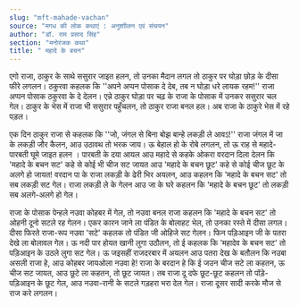 ```yaml
---
slug: "mft-mahade-vachan"
source: "मगध की लोक कथाएं : अनुशाीलन एवं संचयन"
author: "डॉ. राम प्रसाद सिंह"
section: "मनोरंजक कथा"
title: " महादे के बचन"
---
```

एगो राजा, ठाकुर के साथे ससुरार जाइत हलन, तो उनका मैदान लगल तो ठाकुर पर घोड़ा छोड़ के दीसा फीरे लगलन। ठकुरवा कहलक कि ''अपने अप्पन पोसाक दे देब, तब न घोड़ा धरे लायक रहम!'' राजा अप्पन पोसाक ठकुरवा के दे देलन। एन्ने ठाकुर घोड़ा पर चढ़ के राजा के पोसाक में उनकर ससुरार चल गेल। ठाकुर के भेस में राजा भी ससुरार पहुँचलन, तो ठाकुर राजा बनल हल। अब राजा के ठाकुरे भेस में रहे पड़ल। 

एक दिन ठाकुर राजा से कहलक कि ''जो, जंगल से बिना बोझ बान्हे लकड़ी ले आवऽ!'' राजा जंगल में जा के लकड़ी जौर कैलन, आउ उठावथ तो भरक जाय। ऊ बेहाल हो के रोबे लगलन, तो ऊ राह से महादे-पारबती घूमे जाइत हलन । पारबती के दया आयल आउ महादे से कहके ओकरा वरदान दिला देलन कि 'महादे के बचन सट' कहे से कोई भी चीज सट जायत आउ 'महादे के बचन छूट' कहे से कोई चीज छूट के अलगे हो जायत! वरदान पा के राजा लकड़ी के ढेरी भिर अयलन, आउ कहलन कि 'महादे के बचन सट' तो सब लकड़ी सट गेल। राजा लकड़ी ले के गेलन आउ जा के घरे कहलन कि 'महादे के बचन छूट' तो लकड़ी सब अलगे-अलगे हो गेल। 

राजा के पोसाक पेन्हले नउवा कोहबर में गेल, तो नउवा बनल राजा कहलन कि 'महादे के बचन सट' तो ओहनी दूनो सटले रह गेलन। एकर कारन जाने ला पंडित के बोलाहट भेल, तो उनका रस्ते में दीसा लगल। दीसा फिरते राजा-रूप नउवा 'सटे' कहलक तो पंडित जी ओहिजे सट गेलन। फिन पड़िआइन जी के पतरा देखे ला बोलावल गेल। ऊ नदी पार होयत खानी लुगा उठौलन, तो ई कहलक कि 'महादेव के बचन सट' तो पड़िआइन के उठले लुगा सट गेल। ऊ जइसहीं राजदरबार में अयलन आउ पतरा देख के बतौलन कि नउबा असली राजा हे, आउ कोहबर जायओला नउवा हे! राजा के बरदान हे कि ई जउन चीज सटे ला कहतन, ऊ चीज सट जायत, आउ छूटे ला कहतन, तो छूट जायत। तब राजा दू दफे छूट-छूट कहलन तो पॉड़े-पड़िआइन के छूट गेल, आउ नउवा-रानी के सटले गड़हरा भरा देल गेल। राजा दूसर सादी करके मौज से राज करे लगलन। 

